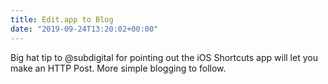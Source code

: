```yaml
---
title: Edit.app to Blog
date: "2019-09-24T13:20:02+00:00"
---
```


Big hat tip to @subdigital for pointing out the iOS Shortcuts app will let you make an HTTP Post. More simple blogging to follow.
